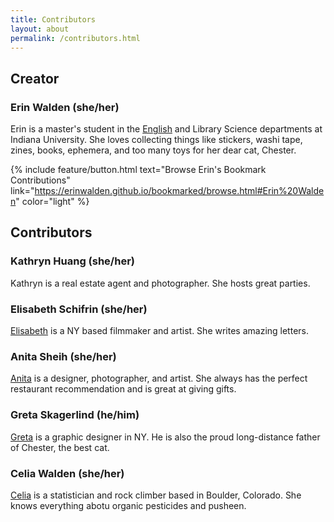 ```yaml
---
title: Contributors
layout: about
permalink: /contributors.html
---
```

## Creator

### Erin Walden (she/her)
Erin is a master's student in the [English](https://english.indiana.edu/about/graduate-students/index.html) and Library Science departments at Indiana University. She loves collecting things like stickers, washi tape, zines, books, ephemera, and too many toys for her dear cat, Chester.

{% include feature/button.html text="Browse Erin's Bookmark Contributions" link="https://erinwalden.github.io/bookmarked/browse.html#Erin%20Walden" color="light" %}

## Contributors

### Kathryn Huang (she/her)
Kathryn is a real estate agent and photographer. She hosts great parties.

### Elisabeth Schifrin (she/her)
[Elisabeth](https://elisabethschifrin.cargo.site/) is a NY based filmmaker and artist. She writes amazing letters.

### Anita Sheih (she/her)
[Anita](https://www.anitasheih.com/) is a designer, photographer, and artist. She always has the perfect restaurant recommendation and is great at giving gifts.

### Greta Skagerlind (he/him)
[Greta](https://gskagerlind.com/) is a graphic designer in NY. He is also the proud long-distance father of Chester, the best cat.

### Celia Walden (she/her)
[Celia](https://cals.cornell.edu/news/2022/05/digital-agriculture-internships-spark-interdisciplinary-insights) is a statistician and rock climber based in Boulder, Colorado. She knows everything abotu organic pesticides and pusheen.
